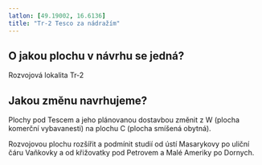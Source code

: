 ```yaml
---
latlon: [49.19002, 16.6136]
title: "Tr-2 Tesco za nádražím"
---
```


## O jakou plochu v návrhu se jedná?

Rozvojová lokalita Tr-2

## Jakou změnu navrhujeme?

Plochy pod Tescem a jeho plánovanou dostavbou změnit z W (plocha komerční vybavanesti) na plochu C (plocha smíšená obytná).

Rozvojovou plochu rozšířit a podmínit studií od ústí Masarykovy po uliční čáru Vaňkovky a od křižovatky pod Petrovem a Malé Ameriky po Dornych.
